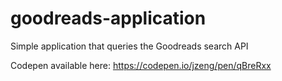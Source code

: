 # goodreads-application
Simple application that queries the Goodreads search API

Codepen available here:
https://codepen.io/jzeng/pen/qBreRxx
